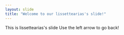 ```yaml
---
layout: slide
title: "Welcome to our lissettearias's slide!"
---
```

This is lissettearias's slide
Use the left arrow to go back!
